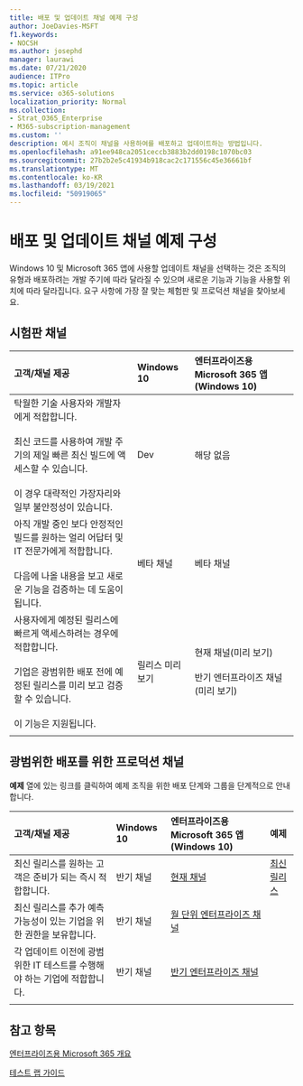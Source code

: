 ```yaml
---
title: 배포 및 업데이트 채널 예제 구성
author: JoeDavies-MSFT
f1.keywords:
- NOCSH
ms.author: josephd
manager: laurawi
ms.date: 07/21/2020
audience: ITPro
ms.topic: article
ms.service: o365-solutions
localization_priority: Normal
ms.collection:
- Strat_O365_Enterprise
- M365-subscription-management
ms.custom: ''
description: 예시 조직이 채널을 사용하여를 배포하고 업데이트하는 방법입니다.
ms.openlocfilehash: a91ee948ca2051ceccb3883b2dd0198c1070bc03
ms.sourcegitcommit: 27b2b2e5c41934b918cac2c171556c45e36661bf
ms.translationtype: MT
ms.contentlocale: ko-KR
ms.lasthandoff: 03/19/2021
ms.locfileid: "50919065"
---
```

# <a name="deployment-and-update-channel-example-configurations"></a>배포 및 업데이트 채널 예제 구성

Windows 10 및 Microsoft 365 앱에 사용할 업데이트 채널을 선택하는 것은 조직의 유형과 배포하려는 개발 주기에 따라 달라질 수 있으며 새로운 기능과 기능을 사용할 위치에 따라 달라집니다. 요구 사항에 가장 잘 맞는 체험판 및 프로덕션 채널을 찾아보세요.

## <a name="pre-release-channels"></a>시험판 채널

| 고객/채널 제공 | Windows 10 | 엔터프라이즈용 Microsoft 365 앱(Windows 10) |
|:-------|:-------|:-----|
| 탁월한 기술 사용자와 개발자에게 적합합니다. <br><br> 최신 코드를 사용하여 개발 주기의 제일 빠른 최신 빌드에 액세스할 수 있습니다. <br><br> 이 경우 대략적인 가장자리와 일부 불안정성이 있습니다. | Dev | 해당 없음 |
| 아직 개발 중인 보다 안정적인 빌드를 원하는 얼리 어답터 및 IT 전문가에게 적합합니다. <br><br> 다음에 나올 내용을 보고 새로운 기능을 검증하는 데 도움이 됩니다. | 베타 채널 | 베타 채널 |
| 사용자에게 예정된 릴리스에 빠르게 액세스하려는 경우에 적합합니다. <br><br> 기업은 광범위한 배포 전에 예정된 릴리스를 미리 보고 검증할 수 있습니다. <br><br> 이 기능은 지원됩니다. <br>  | 릴리스 미리 보기 | 현재 채널(미리 보기) <br><br> 반기 엔터프라이즈 채널(미리 보기)|
||||

## <a name="production-channels-for-broad-deployment"></a>광범위한 배포를 위한 프로덕션 채널

**예제** 열에 있는 링크를 클릭하여 예제 조직을 위한 배포 단계와 그룹을 단계적으로 안내합니다.

| 고객/채널 제공 | Windows 10 | 엔터프라이즈용 Microsoft 365 앱(Windows 10) | 예제 |
|:-------|:-------|:-----|:-------|
| 최신 릴리스를 원하는 고객은 준비가 되는 즉시 적합합니다. | 반기 채널 | [현재 채널](/deployoffice/overview-update-channels#current-channel-overview) | [최신 릴리스](deploy-update-channels-examples-rapid-deploy.md) |
| 최신 릴리스를 추가 예측 가능성이 있는 기업을 위한 권한을 보유합니다. | 반기 채널 | [월 단위 엔터프라이즈 채널](/deployoffice/overview-update-channels#monthly-enterprise-channel-overview) |  |
| 각 업데이트 이전에 광범위한 IT 테스트를 수행해야 하는 기업에 적합합니다. | 반기 채널 | [반기 엔터프라이즈 채널](/deployoffice/overview-update-channels#semi-annual-enterprise-channel-overview) |  |
|||||


## <a name="see-also"></a>참고 항목

[엔터프라이즈용 Microsoft 365 개요](microsoft-365-overview.md)

[테스트 랩 가이드](m365-enterprise-test-lab-guides.md)